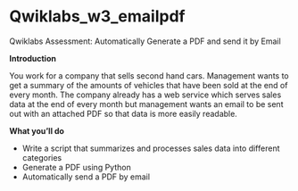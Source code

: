 # Qwiklabs_w3_emailpdf
Qwiklabs Assessment: Automatically Generate a PDF and send it by Email

**Introduction**

You work for a company that sells second hand cars. Management wants to get a summary of the amounts of vehicles that have been sold at the end of every month. The company already has a web service which serves sales data at the end of every month but management wants an email to be sent out with an attached PDF so that data is more easily readable.

**What you’ll do**

  * Write a script that summarizes and processes sales data into different categories
  *  Generate a PDF using Python
  *  Automatically send a PDF by email 
  
